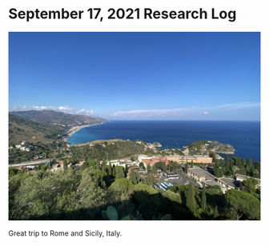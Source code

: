 # September 17, 2021 Research Log
![graphical abstract](../images/Taormina-beach.jpg)

Great trip to Rome and Sicily, Italy.
